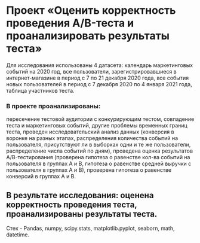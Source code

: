 # Проект «Оценить корректность проведения A/B-теста и проанализировать результаты теста»
Для исследования использованы 4 датасета: календарь маркетинговых событий на 2020 год, все пользователи, зарегистрировавшиеся в интернет-магазине в период с 7 по 21 декабря 2020 года, все события новых пользователей в период с 7 декабря 2020 по 4 января 2021 года, таблица участников теста.
	
### В проекте проанализированы: 
пересечение тестовой аудитории с конкурирующим тестом, совпадение теста и маркетинговых событий, другие проблемы временных границ теста, проведен исследовательский анализ данных (конверсия в воронке на разных этапах, распределения количества событий на пользователя, присутствуют ли в выборках одни и те же пользователи, распределение числа событий по дням), проведена оценка результатов A/B-тестирования (проверена гипотеза о равенстве кол-ва событий на пользователя в группах А и В, гипотеза о равенстве средней выручки с пользователя в группах А и В), проверена гипотеза о равенстве конверсий в группах А и В.
## В результате исследования: оценена корректность проведения теста, проанализированы результаты теста.

Стек - Pandas, numpy, scipy.stats, matplotlib.pyplot, seaborn, math, datetime.

